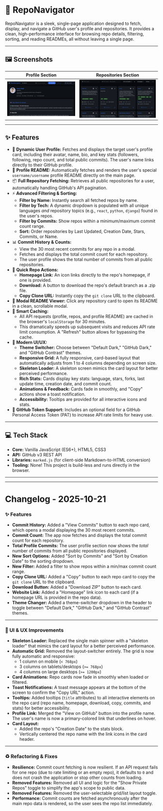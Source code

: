 # 🧭 RepoNavigator

RepoNavigator is a sleek, single-page application designed to fetch, display, and navigate a GitHub user's profile and repositories. It provides a clean, high-performance interface for browsing repo details, filtering, sorting, and reading READMEs, all without leaving a single page.

---

## 🖼️ Screenshots

| Profile Section | Repositories Section |
|:---------:|:------------:|
| ![Profile Section](assets/profile.png) | ![Repositories Section](assets/repos.png) |

---

## ✨ Features

-   👤 **Dynamic User Profile:** Fetches and displays the target user's profile card, including their avatar, name, bio, and key stats (followers, following, repo count, and total public commits). The user's name links directly to their GitHub profile.
-   📖 **Profile README:** Automatically fetches and renders the user's special `username/username` profile README directly on the main page.
-   📦 **Full Repository Fetching:** Retrieves all public repositories for a user, automatically handling GitHub's API pagination.
-   ⚡ **Advanced Filtering & Sorting:**
    -   **Filter by Name:** Instantly search all fetched repos by name.
    -   **Filter by Tech:** A dynamic dropdown is populated with all unique languages *and* repository topics (e.g., `react`, `python`, `django`) found in the user's repos.
    -   **Filter by Commits:** Show repos within a minimum/maximum commit count range.
    -   **Sort:** Order repositories by Last Updated, Creation Date, Stars, Commits, or Name.
-   📊 **Commit History & Counts:**
    -   View the 30 most recent commits for any repo in a modal.
    -   Fetches and displays the total commit count for each repository.
    -   The user profile shows the total number of commits from all public repositories.
-   🔗 **Quick Repo Actions:**
    -   **Homepage Link:** An icon links directly to the repo's homepage, if one is provided.
    -   **Download:** A button to download the repo's default branch as a .zip file.
    -   **Copy Clone URL:** Instantly copy the `git clone` URL to the clipboard.
-   📄 **Modal README Viewer:** Click any repository card to open its README in a clean, scrollable modal.
-   💾 **Smart Caching:**
    -   All API requests (profile, repos, and profile README) are cached in the browser's `localStorage` for 30 minutes.
    -   This dramatically speeds up subsequent visits and reduces API rate limit consumption. A "Refresh" button allows for bypassing the cache.
-   🎨 **Modern UI/UX:**
    -   **Theme Switcher:** Choose between "Default Dark," "GitHub Dark," and "GitHub Contrast" themes.
    -   **Responsive Grid:** A fully responsive, card-based layout that automatically adjusts from 1 to 4 columns depending on screen size.
    -   **Skeleton Loader:** A skeleton screen mimics the card layout for better perceived performance.
    -   **Rich Stats:** Cards display key stats: language, stars, forks, last update time, creation date, and commit count.
    -   **Animations & Feedback:** Cards fade in smoothly, and "Copy" actions show a toast notification.
    -   **Accessibility:** Tooltips are provided for all interactive icons and stats.
-   🔑 **GitHub Token Support:** Includes an optional field for a GitHub Personal Access Token (PAT) to increase API rate limits for heavy use.

---

## 💻 Tech Stack

-   **Core:** Vanilla JavaScript (ES6+), HTML5, CSS3
-   **API:** GitHub v3 REST API
-   **Libraries:** `marked.js` (for client-side Markdown-to-HTML conversion)
-   **Tooling:** None! This project is build-less and runs directly in the browser.

---
---

# Changelog - 2025-10-21

### ✨ Features

  * **Commit History:** Added a "View Commits" button to each repo card, which opens a modal displaying the 30 most recent commits.
  * **Commit Count:** The app now fetches and displays the total commit count for each repository.
  * **Total Profile Commits:** The user profile section now shows the *total* number of commits from all public repositories displayed.
  * **New Sort Options:** Added "Sort by Commits" and "Sort by Creation Date" to the sorting dropdown.
  * **New Filter:** Added a filter to show repos within a min/max commit count range.
  * **Copy Clone URL:** Added a "Copy" button to each repo card to copy the `git clone` URL to the clipboard.
  * **Download Button:** Added a "Download ZIP" button to each card.
  * **Website Link:** Added a "Homepage" link icon to each card (if a homepage URL is provided in the repo data).
  * **Theme Changer:** Added a theme-switcher dropdown in the header to toggle between "Default Dark," "GitHub Dark," and "GitHub Contrast" themes.

---

### 🎨 UI & UX Improvements

  * **Skeleton Loader:** Replaced the single main spinner with a "skeleton loader" that mimics the card layout for a better perceived performance.
  * **Automatic Grid:** Removed the layout-switcher entirely. The grid is now fully automatic and responsive:
      * 1 column on mobile (`< 768px`)
      * 3 columns on tablets/desktops (`>= 768px`)
      * 4 columns on large desktops (`>= 1200px`)
  * **Card Animations:** Repo cards now fade in smoothly when loaded or filtered.
  * **Toast Notifications:** A toast message appears at the bottom of the screen to confirm the "Copy URL" action.
  * **Tooltips:** Added tooltips (`title` attributes) to all interactive elements on the repo card (repo name, homepage, download, copy, commits, and stats) for better accessibility.
  * **Profile Link:** Merged the "View on GitHub" button into the profile name. The user's name is now a primary-colored link that underlines on hover.
  * **Card Layout:**
      * Added the repo's "Creation Date" to the stats block.
      * Vertically centered the repo name with the link icons in the card header.

---

### ♻️ Refactoring & Fixes

  * **Resilience:** Commit count fetching is now resilient. If an API request fails for one repo (due to rate limiting or an empty repo), it defaults to `0` and does not crash the application or stop other counts from loading.
  * **Removed Features:** Removed all UI and logic for the "Show Private Repos" toggle to simplify the app's scope to public data.
  * **Removed Features:** Removed the user-selectable grid/list layout toggle.
  * **Performance:** Commit counts are fetched asynchronously after the main repo data is rendered, so the user sees the repo list immediately.
